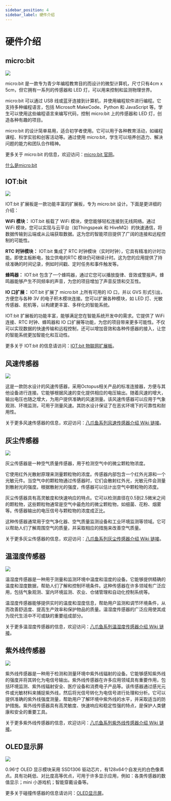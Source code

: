 ```yaml
---
sidebar_position: 4
sidebar_label: 硬件介绍
---
```


# 硬件介绍

## micro:bit

![](./images/smart-weather-station-kit-hardware-introduction-01.png)

micro:bit 是一款专为青少年编程教育目的而设计的微型计算机，尺寸只有4cm x 5cm，但它拥有一系列的传感器和 LED 灯，可以用来控制和监测物理世界。

micro:bit 可以通过 USB 线或蓝牙连接到计算机，并使用编程软件进行编程。它支持多种编程语言，包括 Microsoft MakeCode、Python 和 JavaScript 等。学生可以使用这些编程语言来编写代码，控制 micro:bit 上的传感器和 LED 灯，创造各种有趣的项目。

micro:bit 的设计简单易用，适合初学者使用。它可以用于各种教育活动，如编程课程、科学实验和创客活动等。通过使用 micro:bit，学生可以培养创造力、解决问题的能力和团队合作精神。

更多关于 micro:bit 的信息，欢迎访问：[micro:bit 官网](https://microbit.org/)。

[什么是micro:bit](https://support.microbit.org/support/solutions/articles/19000013983-what-is-a-micro-bit-)

## IOT:bit

![](./images/smart-weather-station-kit-hardware-introduction-01.png)

IOT:bit 扩展板是一款功能丰富的扩展板，专为 micro:bit 设计。下面是更详细的介绍：

**WiFi 模块：**
IOT:bit 板载了 WiFi 模块，使您能够轻松连接到无线网络。通过 WiFi 模块，您可以实现与云平台（如Thingspeak 和 HiveMQ）的快速通信，将数据传输到云端或从云端获取数据。这为您的智能项目提供了广阔的连接和远程控制的可能性。

**RTC 时钟模块：**
IOT:bit 集成了 RTC 时钟模块（实时时钟），它具有精准的计时功能。即使主板断电，独立供电的RTC 模块仍可继续计时。这为您的应用提供了持续准确的时间记录，例如时间戳、定时任务和事件触发等。

**蜂鸣器：**
IOT:bit 包含了一个蜂鸣器，通过它您可以播放旋律、音效或警报声。蜂鸣器能够产生不同频率的声音，为您的项目增加了声音反馈和交互性。

**IO 口扩展：**
IOT:bit 扩展了 micro:bit 上所有可用的 IO 口，并以 GVS 形式引出，方便您与各种 3V 的电子积木模块连接。您可以扩展各种模块，如 LED 灯、光敏传感器、舵机等，以构建更丰富、多样化的智能系统。

IOT:bit 扩展板的功能丰富，能够满足您在智能系统开发中的需求。它提供了 WiFi 连接、RTC 时钟、蜂鸣器和 IO 口扩展等功能，为您的项目带来更多可能性。不仅可以实现数据的快速传输和远程控制，还可以增加音效和各种传感器的接入，让您的智能系统更加智能化和互动性。

更多关于 IOT:bit 的信息请访问：[IOT:bit 物联网扩展板](http://wiki.elecfreaks.com/en/microbit/expansion-board/iot-bit/)。

## 风速传感器

![](./images/smart-weather-station-kit-hardware-introduction-03.png)

这是一款防水设计的风速传感器，采用Octopus相关产品的标准连接器，方便与其他设备进行连接。它能够根据风速的变化提供相应的电压输出。随着风速的增大，输出电压也随之增大，为用户提供准确的风速测量。该风速传感器可以应用于气象观测、环境监测，可用于测量风速。其防水设计保证了在恶劣环境下的可靠性和耐用性。

关于更多风速传感器的信息，欢迎访问：[八爪鱼系列风速传感器介绍 Wiki 链接](https://wiki.elecfreaks.com/en/microbit/sensor/octopus-sensors/sensor/octopus_ef04083/)。

## 灰尘传感器

![](./images/smart-weather-station-kit-hardware-introduction-04.png)

灰尘传感器是一种空气质量传感器，用于检测空气中的微尘颗粒物浓度。

它使用红外光散射原理来测量颗粒物的浓度。传感器内部包含一个红外光源和一个光敏元件。当空气中的颗粒物通过传感器时，它们会散射红外光，光敏元件会测量到散射光的强度。根据散射光的强度，传感器可以估计出空气中颗粒物的浓度。

灰尘传感器具有高灵敏度和快速响应的特点。它可以检测直径在0.5到2.5微米之间的颗粒物，这些颗粒物通常是空气中最危险的微尘颗粒物，如细菌、花粉、烟雾等。传感器输出的电压信号与颗粒物的浓度成正比。

这种传感器通常用于空气净化器、空气质量监测设备和工业环境监测等领域。它可以帮助人们了解周围空气的质量，并采取相应的措施来改善空气质量。

关于更多灰尘传感器的信息，欢迎访问：[八爪鱼系列灰尘传感器介绍 Wiki 链接](http://wiki.elecfreaks.com/en/microbit/sensor/octopus-sensors/sensor/octopus_ef11083/)。

## 温湿度传感器

![](./images/smart-weather-station-kit-hardware-introduction-05.png)

温湿度传感器是一种用于测量和监测环境中温度和湿度的设备。它能够提供精确的温度和湿度数据，帮助人们了解和控制环境条件。这种传感器在许多领域有广泛应用，包括气象观测、室内环境监测、农业、仓储管理和自动化控制系统等。

温湿度传感器能够提供实时的温度和湿度信息，帮助用户监测和调节环境条件，从而改善舒适度、提高生产效率和保护物品的质量。温湿度传感器的广泛应用使其成为现代生活中不可或缺的重要组成部分。

关于更多温湿度传感器的信息，欢迎访问：[八爪鱼系列温湿度传感器介绍 Wiki 链接](https://wiki.elecfreaks.com/en/microbit/sensor/octopus-sensors/sensor/octopus_ef04019/)。

## 紫外线传感器

![](./images/smart-weather-station-kit-hardware-introduction-06.png)

紫外线传感器是一种用于检测和测量环境中紫外线辐射的设备。它能够感知紫外线的强度并将其转化为电信号输出。紫外线传感器在许多应用领域具有重要作用，包括环境监测、紫外线辐射安全、医疗设备和消费电子产品等。该传感器通过感光元件或光敏材料来捕捉紫外线，然后将光信号转化为电信号进行处理和分析。它可以提供准确的紫外线强度测量，帮助用户了解环境中紫外线的水平，并采取适当的防护措施。紫外线传感器具有高灵敏度、快速响应和稳定性强的特点，是保护人类健康和安全的重要工具。

关于更多紫外线传感器的信息，欢迎访问：[八爪鱼系列紫外线传感器介绍 Wiki 链接](https://wiki.elecfreaks.com/en/microbit/sensor/octopus-sensors/sensor/octopus_ef04093/)。

## OLED显示屏

![](./images/smart-weather-station-kit-hardware-introduction-07.png)

0.96寸 OLED 显示模块采用 SSD1306 驱动芯片，有128x64个自发光的白色像素点。具有功耗低、对比度高等优点，可用于许多显示应用，例如：各类传感器的数值显示；mini 小游戏机；智能穿戴设备等。

更多关于碰撞传感器的信息请访问：[OLED显示屏](https://wiki.elecfreaks.com/en/microbit/sensor/octopus-sensors/output/octopus_ef03155)。
